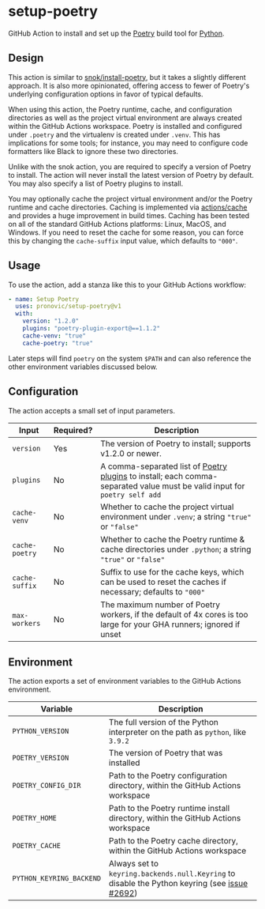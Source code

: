 # setup-poetry

GitHub Action to install and set up the [Poetry](https://python-poetry.org/) build tool for [Python](https://www.python.org/).

## Design

This action is similar to [snok/install-poetry](https://github.com/snok/install-poetry), but it takes a slightly different approach.  It is also more opinionated, offering access to fewer of Poetry's underlying configuration options in favor of typical defaults.

When using this action, the Poetry runtime, cache, and configuration directories as well as the project virtual environment are always created within the GitHub Actions workspace.  Poetry is installed and configured under `.poetry` and the virtualenv is created under `.venv`.  This has implications for some tools; for instance, you may need to configure code formatters like Black to ignore these two directories.

Unlike with the snok action, you are required to specify a version of Poetry to install.  The action will never install the latest version of Poetry by default.  You may also specify a list of Poetry plugins to install.

You may optionally cache the project virtual environment and/or the Poetry runtime and cache directories.  Caching is implemented via [actions/cache](https://github.com/actions/cache) and provides a huge improvement in build times.  Caching has been tested on all of the standard GitHub Actions platforms: Linux, MacOS, and Windows.  If you need to reset the cache for some reason, you can force this by changing the `cache-suffix` input value, which defaults to `"000"`.

## Usage

To use the action, add a stanza like this to your GitHub Actions workflow:

```yaml
- name: Setup Poetry
  uses: pronovic/setup-poetry@v1
  with:
    version: "1.2.0"
    plugins: "poetry-plugin-export@==1.1.2"
    cache-venv: "true"
    cache-poetry: "true"
```

Later steps will find `poetry` on the system `$PATH` and can also reference the other environment variables discussed below.

## Configuration

The action accepts a small set of input parameters.

|Input|Required?|Description|
|-----|---------|-----------|
|`version`|Yes|The version of Poetry to install; supports v1.2.0 or newer.|
|`plugins`|No|A comma-separated list of [Poetry plugins](https://python-poetry.org/docs/master/plugins/#using-plugins) to install; each comma-separated value must be valid input for `poetry self add`|
|`cache-venv`|No|Whether to cache the project virtual environment under `.venv`; a string `"true"` or `"false"`|
|`cache-poetry`|No|Whether to cache the Poetry runtime & cache directories under `.python`; a string `"true"` or `"false"`|
|`cache-suffix`|No|Suffix to use for the cache keys, which can be used to reset the caches if necessary; defaults to `"000"`|
|`max-workers`|No|The maximum number of Poetry workers, if the default of 4x cores is too large for your GHA runners; ignored if unset|

## Environment

The action exports a set of environment variables to the GitHub Actions environment.

|Variable|Description|
|--------|-----------|
|`PYTHON_VERSION`|The full version of the Python interpreter on the path as `python`, like `3.9.2`|
|`POETRY_VERSION`|The version of Poetry that was installed|
|`POETRY_CONFIG_DIR`|Path to the Poetry configuration directory, within the GitHub Actions workspace|
|`POETRY_HOME`|Path to the Poetry runtime install directory, within the GitHub Actions workspace|
|`POETRY_CACHE`|Path to the Poetry cache directory, within the GitHub Actions workspace|
|`PYTHON_KEYRING_BACKEND`|Always set to `keyring.backends.null.Keyring` to disable the Python keyring (see [issue #2692](ttps://github.com/python-poetry/poetry/issues/2692#issuecomment-1235683370))|
